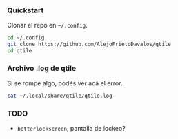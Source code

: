 ### Quickstart
Clonar el repo en `~/.config`.
```bash
cd ~/.config
git clone https://github.com/AlejoPrietoDavalos/qtile
cd qtile
```




### Archivo .log de qtile
Si se rompe algo, podés ver acá el error.
```bash
cat ~/.local/share/qtile/qtile.log
```


### TODO
- `betterlockscreen`, pantalla de lockeo?